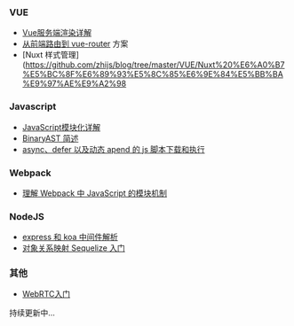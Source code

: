 ### VUE
- [Vue服务端渲染详解](https://github.com/zhijs/blog/tree/master/VUE/Vue服务端渲染)
- [从前端路由到 vue-router](https://github.com/zhijs/blog/tree/master/VUE/%E4%BB%8E%E5%89%8D%E7%AB%AF%E8%B7%AF%E7%94%B1%E5%88%B0%20vue-router)  方案
- [Nuxt 样式管理](https://github.com/zhijs/blog/tree/master/VUE/Nuxt%20%E6%A0%B7%E5%BC%8F%E6%89%93%E5%8C%85%E6%9E%84%E5%BB%BA%E9%97%AE%E9%A2%98  


### Javascript  
 - [JavaScript模块化详解](https://github.com/zhijs/blog/tree/master/Javascript/Javascript%E6%A8%A1%E5%9D%97%E5%8C%96%E8%AF%A6%E8%A7%A3)
  - [BinaryAST 简述](https://github.com/zhijs/blog/tree/master/Javascript/BinaryAST简述)  
  - [async、defer 以及动态 apend 的 js 脚本下载和执行](https://github.com/zhijs/blog/tree/master/Javascript/Async%20defer%20and%20dynamic%20Script) 
  

### Webpack
- [理解 Webpack 中 JavaScript 的模块机制](https://github.com/zhijs/blog/tree/master/Webpack/Webpack%20%E4%B8%AD%20JavaScript%20%E7%9A%84%E6%A8%A1%E5%9D%97%E6%9C%BA%E5%88%B6)

### NodeJS
- [express 和 koa 中间件解析](https://github.com/zhijs/blog/blob/master/Node/express%20%E5%92%8C%20koa%20%E4%B8%AD%E9%97%B4%E4%BB%B6%E8%A7%A3%E6%9E%90/README.md)  
- [对象关系映射 Sequelize 入门](https://github.com/zhijs/blog/blob/master/Node/%E5%AF%B9%E8%B1%A1%E5%85%B3%E7%B3%BB%E6%98%A0%E5%B0%84%20Sequlize%20%E5%85%A5%E9%97%A8/README.md)  


### 其他
- [WebRTC入门](https://github.com/zhijs/blog/tree/master/%E5%85%B6%E4%BB%96/webRTC%E5%85%A5%E9%97%A8)  

持续更新中...
